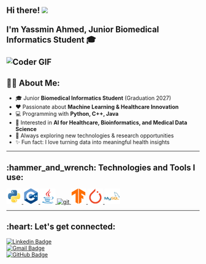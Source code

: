 <h2 align="left">
 <abc>
  <br>Hi there! <img src="https://user-images.githubusercontent.com/42378118/110234147-e3259600-7f4e-11eb-95be-0c4047144dea.gif" width="30"><br>
  <br> I'm <strong>Yassmin Ahmed</strong>, Junior Biomedical Informatics Student 🎓<br>
  <br>
    <img src="https://media.giphy.com/media/SWoSkN6DxTszqIKEqv/giphy.gif" alt="Coder GIF" width="500">
 </abc>
</h2> 

<h2 align="left">👩‍💻 About Me:</h2>

- 🎓 Junior **Biomedical Informatics Student** (Graduation 2027)  
- ❤️ Passionate about **Machine Learning & Healthcare Innovation**  
- 💻 Programming with **Python, C++, Java**  
- 🔬 Interested in **AI for Healthcare, Bioinformatics, and Medical Data Science**  
- 🚀 Always exploring new technologies & research opportunities  
- ✨ Fun fact: I love turning data into meaningful health insights  

---

<h2 align="left">:hammer_and_wrench: Technologies and Tools I use:</h2>
<p align="left">
    <a href="https://www.python.org/" target="_blank"> <img src="https://raw.githubusercontent.com/devicons/devicon/master/icons/python/python-original.svg" alt="python" width="40" height="40"/> </a>
    <a href="https://isocpp.org/" target="_blank"> <img src="https://raw.githubusercontent.com/devicons/devicon/master/icons/cplusplus/cplusplus-original.svg" alt="c++" width="40" height="40"/> </a>
    <a href="https://www.java.com/" target="_blank"> <img src="https://raw.githubusercontent.com/devicons/devicon/master/icons/java/java-original.svg" alt="java" width="40" height="40"/> </a>
    <a href="https://git-scm.com/" target="_blank"> <img src="https://www.vectorlogo.zone/logos/git-scm/git-scm-icon.svg" alt="git" width="40" height="40"/> </a>
    <a href="https://www.tensorflow.org/" target="_blank"> <img src="https://raw.githubusercontent.com/devicons/devicon/master/icons/tensorflow/tensorflow-original.svg" alt="tensorflow" width="40" height="40"/> </a>
    <a href="https://pytorch.org/" target="_blank"> <img src="https://raw.githubusercontent.com/devicons/devicon/master/icons/pytorch/pytorch-original.svg" alt="pytorch" width="40" height="40"/> </a>
    <a href="https://www.mysql.com/" target="_blank"> <img src="https://raw.githubusercontent.com/devicons/devicon/master/icons/mysql/mysql-original-wordmark.svg" alt="mysql" width="40" height="40"/> </a>
</p>

---

<h2 align="left">:heart: Let's get connected:</h2>

[![Linkedin Badge](https://img.shields.io/badge/-YassminAhmed-blue?style=flat-square&logo=Linkedin&logoColor=white&link=https://www.linkedin.com/in/yassminahmedln/)](https://www.linkedin.com/in/yassminahmedln/)  
[![Gmail Badge](https://img.shields.io/badge/-Y.Ahmed2354@nu.edu.eg-red?style=flat-square&logo=gmail&logoColor=white&link=mailto:Y.Ahmed2354@nu.edu.eg)](mailto:Y.Ahmed2354@nu.edu.eg)  
[![GitHub Badge](https://img.shields.io/badge/-YassminAhmed-black?style=flat-square&logo=github&logoColor=white&link=https://github.com/YassminAhmed10)](https://github.com/YassminAhmed10)
